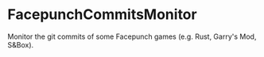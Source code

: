 # FacepunchCommitsMonitor
Monitor the git commits of some Facepunch games (e.g. Rust, Garry's Mod, S&amp;Box).
